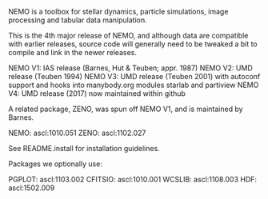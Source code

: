 NEMO is a toolbox for stellar dynamics, particle simulations, image processing and
tabular data manipulation.

This is the 4th major release of NEMO,  and although data are compatible
with earlier releases, source code will generally need to be tweaked a
bit to compile and link in the newer releases. 

NEMO V1:	IAS release (Barnes, Hut & Teuben; appr. 1987)
NEMO V2:	UMD release (Teuben 1994)
NEMO V3:	UMD release (Teuben 2001) with autoconf support and
		hooks into manybody.org modules starlab and partiview
NEMO V4:        UMD release (2017) now maintained within github

A related package, ZENO, was spun off NEMO V1, and is maintained by Barnes.

NEMO:     ascl:1010.051
ZENO:     ascl:1102.027

See README.install for installation guidelines.

Packages we optionally use:

PGPLOT:   ascl:1103.002
CFITSIO:  ascl:1010.001
WCSLIB:   ascl:1108.003
HDF:	  ascl:1502.009
